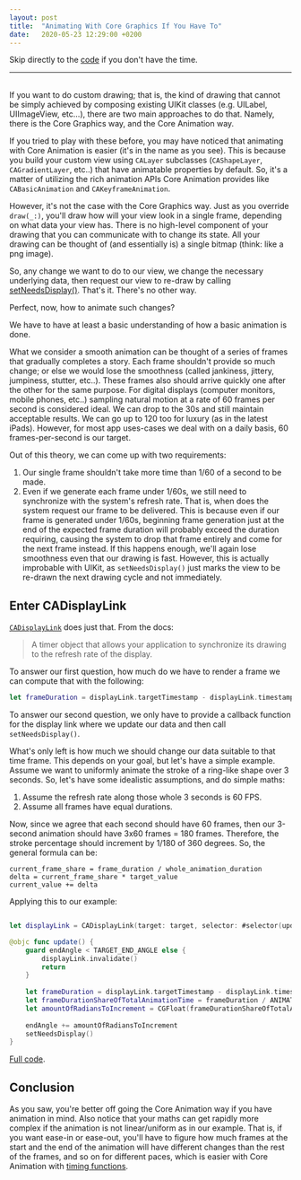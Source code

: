 ```yaml
---
layout: post
title:  "Animating With Core Graphics If You Have To"
date:   2020-05-23 12:29:00 +0200
---
```


Skip directly to the [code](https://github.com/ahmedk92/AnimationTechniques) if you don't have the time.

___
<br/>
If you want to do custom drawing; that is, the kind of drawing that cannot be simply achieved by composing existing UIKit classes (e.g. UILabel, UIImageView, etc...), there are two main approaches to do that. Namely, there is the Core Graphics way, and the Core Animation way.

If you tried to play with these before, you may have noticed that animating with Core Animation is easier (it's in the name as you see). This is because you build your custom view using `CALayer` subclasses (`CAShapeLayer`, `CAGradientLayer`, etc..) that have animatable properties by default.
So, it's a matter of utilizing the rich animation APIs Core Animation provides like `CABasicAnimation` and `CAKeyframeAnimation`.

However, it's not the case with the Core Graphics way. 
Just as you override `draw(_:)`, you'll draw how will your view look in a single frame, depending on what data your view has. There is no high-level component of your drawing that you can communicate with to change its state. All your drawing can be thought of (and essentially is) a single bitmap (think: like a png image).

So, any change we want to do to our view, we change the necessary underlying data, then request our view to re-draw by calling [setNeedsDisplay()](https://developer.apple.com/documentation/uikit/uiview/1622437-setneedsdisplay). That's it. There's no other way.

Perfect, now, how to animate such changes?

We have to have at least a basic understanding of how a basic animation is done.

What we consider a smooth animation can be thought of a series of frames that gradually completes a story. Each frame shouldn't provide so much change; or else we would lose the smoothness (called jankiness, jittery, jumpiness, stutter, etc..). These frames also should arrive quickly one after the other for the same purpose.
For digital displays (computer monitors, mobile phones, etc..) sampling natural motion at a rate of 60 frames per second is considered ideal. We can drop to the 30s and still maintain acceptable results. We can go up to 120 too for luxury (as in the latest iPads). However, for most app uses-cases we deal with on a daily basis, 60 frames-per-second is our target.

Out of this theory, we can come up with two requirements:

1. Our single frame shouldn't take more time than 1/60 of a second to be made.
2. Even if we generate each frame under 1/60s, we still need to synchronize with the system's refresh rate. That is, when does the system request our frame to be delivered.
This is because even if our frame is generated under 1/60s, beginning frame generation just at the end of the expected frame duration will probably exceed the duration requiring, causing the system to drop that frame entirely and come for the next frame instead. If this happens enough, we'll again lose smoothness even that our drawing is fast. However, this is actually improbable with UIKit, as `setNeedsDisplay()` just marks the view to be re-drawn the next drawing cycle and not immediately.

## Enter CADisplayLink

[`CADisplayLink`](https://developer.apple.com/documentation/quartzcore/cadisplaylink) does just that. From the docs:

>A timer object that allows your application to synchronize its drawing to the refresh rate of the display.

To answer our first question, how much do we have to render a frame we can compute that with the following:

```swift
let frameDuration = displayLink.targetTimestamp - displayLink.timestamp
```

To answer our second question, we only have to provide a callback function for the display link where we update our data and then call `setNeedsDisplay()`.

What's only left is how much we should change our data suitable to that time frame.
This depends on your goal, but let's have a simple example. 
Assume we want to uniformly animate the stroke of a ring-like shape over 3 seconds.
So, let's have some idealistic assumptions, and do simple maths:

1. Assume the refresh rate along those whole 3 seconds is 60 FPS.
2. Assume all frames have equal durations.

Now, since we agree that each second should have 60 frames, then our 3-second animation should have 3x60 frames = 180 frames.
Therefore, the stroke percentage should increment by 1/180 of 360 degrees.
So, the general formula can be: 

```
current_frame_share = frame_duration / whole_animation_duration
delta = current_frame_share * target_value
current_value += delta
```

Applying this to our example:

```swift

let displayLink = CADisplayLink(target: target, selector: #selector(update))

@objc func update() {
    guard endAngle < TARGET_END_ANGLE else {
        displayLink.invalidate()
        return
    }
    
    let frameDuration = displayLink.targetTimestamp - displayLink.timestamp
    let frameDurationShareOfTotalAnimationTime = frameDuration / ANIMATION_DURATION
    let amountOfRadiansToIncrement = CGFloat(frameDurationShareOfTotalAnimationTime) * TARGET_END_ANGLE
    
    endAngle += amountOfRadiansToIncrement
    setNeedsDisplay()
}
```

[Full code](https://github.com/ahmedk92/AnimationTechniques).

## Conclusion
As you saw, you're better off going the Core Animation way if you have animation in mind. Also notice that your maths can get rapidly more complex if the animation is not linear/uniform as in our example. That is, if you want ease-in or ease-out, you'll have to figure how much frames at the start and the end of the animation will have different changes than the rest of the frames, and so on for different paces, which is easier with Core Animation with [timing functions](https://developer.apple.com/documentation/quartzcore/camediatimingfunction).